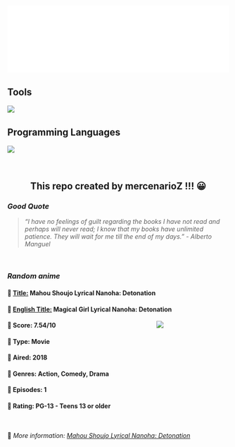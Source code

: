 
<img src="svg/nai.svg" />

<p>
  <h2>Tools</h2>
  <a href="https://skillicons.dev">
    <img src="https://skillicons.dev/icons?i=git,bash,vim,ubuntu,tensorflow,pytorch,docker,raspberrypi" />
  </a>

  <br />

  <h2>Programming Languages</h2>

  <a href="https://skillicons.dev">
    <img src="https://skillicons.dev/icons?i=python,c,cpp" />
  </a>
</p>

<br />

<h2 align="center">This repo created by mercenarioZ !!! 😀</h2>
<h3><i>Good Quote</i></h3>

<blockquote>
<i>
“I have no feelings of guilt regarding the books I have not read and perhaps will never read; I know that my books have unlimited patience. They will wait for me till the end of my days.” - Alberto Manguel
</i>
</blockquote>

<br />

<h3><i>Random anime</i></h3>

<h4>
  <strong>🥭 <u>Title:</u></strong> Mahou Shoujo Lyrical Nanoha: Detonation
</h4>

<h4>🌿 <u>English Title:</u> Magical Girl Lyrical Nanoha: Detonation</h4>

<img align="right" width="165" src=https://cdn.myanimelist.net/images/anime/1084/93086.jpg />

<h4>🌱 Score: 7.54/10</h4>

<h4>🌲 Type: Movie</h4>

<h4>🌴 Aired: 2018</h4>

<h4>🌵 Genres: Action, Comedy, Drama</h4>

<h4>🥑 Episodes: 1</h4>

<h4>🍏 Rating: PG-13 - Teens 13 or older</h4>

<br />

🍂 *More information: [Mahou Shoujo Lyrical Nanoha: Detonation](https://myanimelist.net/anime/35984/Mahou_Shoujo_Lyrical_Nanoha__Detonation)*
    